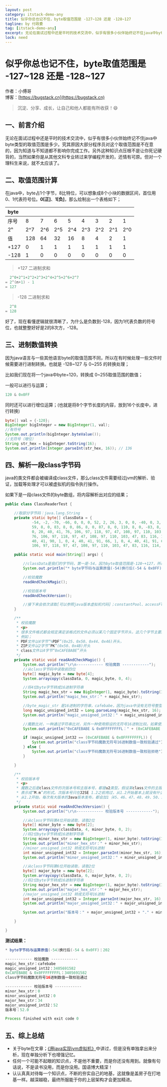 ```yaml
---
layout: post
category: itstack-demo-any
title: 似乎你总也记不住，byte取值范围是 -127~128 还是 -128~127
tagline: by 付政委
tag: [itstack-demo-any]
excerpt: 无论在面试过程中还是平时的技术交流中，似乎有很多小伙伴始终记不住java中byte类型的取值范围是多少。究其原因大部分程序员对这个取值范围是不在意的，因为知道与不知道都不影响你完成工作。另外这种知识点压根不是让你死记硬背的，当然如果你是从其他文科专业转过来学编程开发的，还情有可原。但对一个理科生来说，就不太应该了。
lock: need
---
```


# 似乎你总也记不住，byte取值范围是 -127~128 还是 -128~127

作者：小傅哥
<br/>博客：[https://bugstack.cn](https://bugstack.cn)

> 沉淀、分享、成长，让自己和他人都能有所收获！😄

## 一、前言介绍
无论在面试过程中还是平时的技术交流中，似乎有很多小伙伴始终记不住java中byte类型的取值范围是多少。究其原因大部分程序员对这个取值范围是不在意的，因为知道与不知道都不影响你完成工作。另外这种知识点压根不是让你死记硬背的，当然如果你是从其他文科专业转过来学编程开发的，还情有可原。但对一个理科生来说，就不太应该了。

## 二、取值范围计算

在java中，byte占1个字节，8比特位，可以想象成8个小块的数据区间，首位用0、1代表符号位。**0[正]**、**1[负]**，那么绘制出一个表格如下；

| byte | | | | | | | | |
| :------|:------|:------|:------|:------|:------|:------|:------|------|
|序号|	8	|	7	|	6   |5  |4   |3   |2   |1   |
|2ⁿ|	2^7 |2^6 |2^5 |2^4 |2^3 |2^2   |2^1   | 2^0 |
|值|	128	|	64	|	32   |16  |8  |4   |2   |1   |
|+127|	0	|	1	|	1   |1  |1   |1   |1   |1   |
|-128|	1	|	0	|	0   |0  |0   |0   |0  |0   |

> +127 二进制求和

```java
  2^0+2^1+2^2+2^3+2^4+2^5+2^6+2^7
= 2^(n+1) - 1
= 127
```

> -128 二进制求和

```java
  2^8
= 128
```

好了，现在看懂逻辑就很清晰了，为什么是负数到-128，因为1代表负数的符号位，也就整整好好是2的8次方，-128。

## 三、进制数值转换

因为java语言与一些其他语言byte的取值范围不同，所以在有时候处理一些文件时候需要进行进制转换。也就是 -128~127 与 0~255 的转换处理；

比如我们现在将一个java中byte=120，转换成 0~255取值范围的数值；

一般可以进行与运算；

```java
120 & 0x0FF
```

同时还可以进行增位运算；(也就是将8个字节长度的内容，放到16个长度中，进行转换)

```java
byte[] val = {-120};
BigInteger bigInteger = new BigInteger(1, val);
//有符号
System.out.println(bigInteger.byteValue());
//无符号（增位）
String str_hex = bigInteger.toString(16);
System.out.println(Integer.parseInt(str_hex, 16)); // 136
```

## 四、解析一段class字节码

java的类文件都会被编译成class文件，那么class文件需要经过jvm的解析、验证，加载等处理才可以被虚拟机的指令执行操作。

如果下是一段class文件的byte数组，将内容解析出对应的结果；

```java
public class ClassReaderTest {

    //取部分字节码：java.lang.String
    private static byte[] classData = {
            -54, -2, -70, -66, 0, 0, 0, 52, 2, 26, 3, 0, 0, -40, 0, 3, 0, 0, -37, -1, 3, 0, 0, -33, -1, 3, 0, 1, 0, 0, 8, 0,
            59, 8, 0, 83, 8, 0, 86, 8, 0, 87, 8, 0, 110, 8, 0, -83, 8, 0, -77, 8, 0, -49, 8, 0, -47, 1, 0, 3, 40, 41, 73, 1,
            0, 20, 40, 41, 76, 106, 97, 118, 97, 47, 108, 97, 110, 103, 47, 79, 98, 106, 101, 99, 116, 59, 1, 0, 20, 40, 41,
            76, 106, 97, 118, 97, 47, 108, 97, 110, 103, 47, 83, 116, 114, 105, 110, 103, 59, 1, 0, 3, 40, 41, 86, 1, 0, 3,
            40, 41, 90, 1, 0, 4, 40, 41, 91, 66, 1, 0, 4, 40, 41, 91, 67, 1, 0, 4, 40, 67, 41, 67, 1, 0, 21, 40, 68, 41, 76,
            106, 97, 118, 97, 47, 108, 97, 110, 103, 47, 83, 116, 114, 105, 110, 103, 59, 1, 0, 4, 40, 73, 41, 67, 1, 0, 4};

    public static void main(String[] args) {

        //classData是我们的字节码，第一是-54，因为byte取值范围是-128~+127，所以如果想看到和其他虚拟机一样的值，需要进行与运算。
        System.out.println("* byte字节码与运算原值(-54)换行后(-54 & 0x0FF)：" + (-54 & 0x0FF));

        //校验魔数
        readAndCheckMagic();

        //校验版本号
        readAndCheckVersion();

        //接下来会依次读取[可以参照java版本虚拟机代码]；constantPool、accessFlags、thisClassIdx、supperClassIdx、interfaces、fields、methods、attributes
    }

    /**
     * 校验魔数
     * <p>
     * 很多文件格式都会规定满足该格式的文件必须以某几个固定字节开头，这几个字节主要起到标识作用，叫作魔数(magic number)。
     * 例如；
     * PDF文件以4字节“%PDF”(0x25、0x50、0x44、0x46)开头，
     * ZIP文件以2字节“PK”(0x50、0x4B)开头
     * class文件以4字节“0xCAFEBABE”开头
     */
    private static void readAndCheckMagic() {
        System.out.println("\r\n------------ 校验魔数 ------------");
        //从class字节码中读取前四位
        byte[] magic_byte = new byte[4];
        System.arraycopy(classData, 0, magic_byte, 0, 4);

        //将4位byte字节转成16进制字符串
        String magic_hex_str = new BigInteger(1, magic_byte).toString(16);
        System.out.println("magic_hex_str：" + magic_hex_str);

        //byte_magic_str 是16进制的字符串，cafebabe，因为java中没有无符号整型，所以如果想要无符号只能放到更高位中
        long magic_unsigned_int32 = Long.parseLong(magic_hex_str, 16);
        System.out.println("magic_unsigned_int32：" + magic_unsigned_int32);

        //魔数比对，一种通过字符串比对，另外一种使用假设的无符号16进制比较。如果使用无符号比较需要将0xCAFEBABE & 0x0FFFFFFFFL与运算
        System.out.println("0xCAFEBABE & 0x0FFFFFFFFL：" + (0xCAFEBABE & 0x0FFFFFFFFL));

        if (magic_unsigned_int32 == (0xCAFEBABE & 0x0FFFFFFFFL)) {
            System.out.println("class字节码魔数无符号16进制数值一致校验通过");
        } else {
            System.out.println("class字节码魔数无符号16进制数值一致校验拒绝");
        }

    }

    /**
     * 校验版本号
     * <p>
     * 魔数之后是class文件的次版本号和主版本号，都是u2类型。假设某class文件的主版本号是M，次版本号是m，那么完整的版本号可以
     * 表示成“M.m”的形式。次版本号只在J2SE 1.2之前用过，从1.2开始基本上就没有什么用了(都是0)。主版本号在J2SE 1.2之前是45，
     * 从1.2开始，每次有大版本的Java版本发布，都会加1｛45、46、47、48、49、50、51、52｝
     */
    private static void readAndCheckVersion() {
        System.out.println("\r\n------------ 校验版本号 ------------");

        //从class字节码第4位开始读取，读取2位
        byte[] minor_byte = new byte[2];
        System.arraycopy(classData, 4, minor_byte, 0, 2);
        //将2位byte字节转成16进制字符串
        String minor_hex_str = new BigInteger(1, minor_byte).toString(16);
        System.out.println("minor_hex_str：" + minor_hex_str);
        //minor_unsigned_int32 转成无符号16进制
        int minor_unsigned_int32 = Integer.parseInt(minor_hex_str, 16);
        System.out.println("minor_unsigned_int32：" + minor_unsigned_int32);

        //从class字节码第6位开始读取，读取2位
        byte[] major_byte = new byte[2];
        System.arraycopy(classData, 6, major_byte, 0, 2);
        //将2位byte字节转成16进制字符串
        String major_hex_str = new BigInteger(1, major_byte).toString(16);
        System.out.println("major_hex_str：" + major_hex_str);
        //major_unsigned_int32 转成无符号16进制
        int major_unsigned_int32 = Integer.parseInt(major_hex_str, 16);
        System.out.println("major_unsigned_int32：" + major_unsigned_int32);

        System.out.println("版本号：" + major_unsigned_int32 + "." + minor_unsigned_int32);

    }

}
```

**测试结果：**

```java
* byte字节码与运算原值(-54)换行后(-54 & 0x0FF)：202

------------ 校验魔数 ------------
magic_hex_str：cafebabe
magic_unsigned_int32：3405691582
0xCAFEBABE & 0x0FFFFFFFFL：3405691582
class字节码魔数无符号16进制数值一致校验通过

------------ 校验版本号 ------------
minor_hex_str：0
minor_unsigned_int32：0
major_hex_str：34
major_unsigned_int32：52
版本号：52.0

Process finished with exit code 0
```

## 五、综上总结

- 关于byte在文章；[《用java实现jvm虚拟机》](https://bugstack.cn/itstack-demo-jvm/itstack-demo-jvm.html)中讲过，但是没有单独拿出来分析，现在单独分析下也增强记忆。
- 任何一个可能不起眼的知识点，不是他不重要，而是你还没有用到。就像有句话说，不是读书没用，而是你没用。国语博大精深！
- 认认真真对待每一个知识点，不断的夯实自己的地基，这就像是盖房子在打地基一样。越深越稳，最终所服能于你的上层架构才会更加精进。
